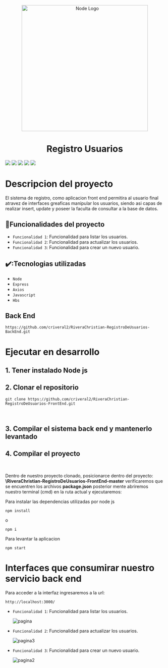 <p align="center">
  <a href="https://nodejs.org/en/docs" target="blank"><img src="https://images.squarespace-cdn.com/content/v1/521e95f4e4b01c5870ce81cf/1519923171672-4YI5F2WKL7JUMEJZYKTL/Node_1.png" width="400" alt="Node Logo" /></a>
</p>
<h1 align="center">  Registro Usuarios </h1>
<p align="left">
   <img src="https://img.shields.io/badge/STATUS-EN%20DESAROLLO-green">
  <img src="https://img.shields.io/badge/Node-%20v16.18.0-green">
  <img src="https://img.shields.io/badge/Axios-%20v1.3.4-blue">
  <img src="https://img.shields.io/badge/Express-%20v4.18.2-green">
  <img src="https://img.shields.io/badge/Hbs-%20v4.2.0-orange">
</p>

# Descripcion del proyecto
El sistema de registro, como aplicacion front end permitira al usuario final atravez de interfaces greaficas manipular los usuarios,
siendo asi capas de realizar insert, update y poseer la faculta 
de consultar a la base de datos.


## :hammer:Funcionalidades del proyecto
- `Funcionalidad 1`: Funcionalidad para listar los usuarios.
- `Funcionalidad 2`: Funcionalidad para actualizar los usuarios.
- `Funcionalidad 3`: Funcionalidad para crear un nuevo usuario.


## ✔️:Tecnologias utilizadas
- `Node`
- `Express`
- `Axios`
- `Javascript`
- `Hbs`

## Back End
```
https://github.com/criveral2/RiveraChristian-RegistroDeUsuarios-BackEnd.git
```

# Ejecutar en desarrollo
## 1. Tener instalado Node js
## 2. Clonar el repositorio
```
git clone https://github.com/criveral2/RiveraChristian-RegistroDeUsuarios-FrontEnd.git
```
<br>

## 3. Compilar el sistema back end y mantenerlo levantado
## 4. Compilar el proyecto

<br>

Dentro de nuestro proyecto clonado, posicionarce dentro del proyecto:
**\RiveraChristian-RegistroDeUsuarios-FrontEnd-master**
verificaremos que se encuentren los archivos **package.json**
posterior mente abriremos nuestro terminal (cmd) en la ruta actual y ejecutaremos:
<br>

Para instalar las dependencias utilizadas por node js
```
npm install 
```
o
```
npm i
```

Para levantar la aplicacion
```
npm start
```

# Interfaces que consumirar nuestro servicio back end

Para acceder a la interfaz ingresaremos a la url:
```
http://localhost:3000/
```

- `Funcionalidad 1`: Funcionalidad para listar los usuarios.
  </br>
  
  ![pagina](https://user-images.githubusercontent.com/52549697/228968287-eaa93865-c708-4a0b-8bb2-5c7390043b4a.jpg)

- `Funcionalidad 2`: Funcionalidad para actualizar los usuarios.
  </br>
  
  ![pagina3](https://user-images.githubusercontent.com/52549697/228968318-4d37a4d1-8448-4d36-9839-7de2b3c97019.jpg)
  
- `Funcionalidad 3`: Funcionalidad para crear un nuevo usuario.
  </br>
  
  ![pagina2](https://user-images.githubusercontent.com/52549697/228968310-af08b468-3a50-4a5b-b082-673acf0cdb1d.jpg)
  
  
  

